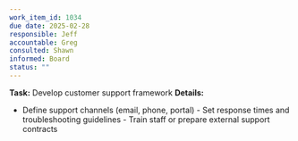 ```yaml
---
work_item_id: 1034
due date: 2025-02-28
responsible: Jeff
accountable: Greg
consulted: Shawn
informed: Board
status: ""
---
```


**Task:** Develop customer support framework
**Details:**
- Define support channels (email, phone, portal) - Set response times and troubleshooting guidelines - Train staff or prepare external support contracts

